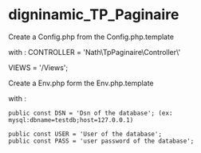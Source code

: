 # digninamic_TP_Paginaire

Create a Config.php from the Config.php.template

with :
CONTROLLER = 'Nath\TpPaginaire\Controller\\'

VIEWS = '/Views';

Create a Env.php form the Env.php.template

with :

    public const DSN = 'Dsn of the database'; (ex: mysql:dbname=testdb;host=127.0.0.1)

    public const USER = 'User of the database';
    public const PASS = 'user password of the database';
